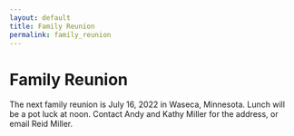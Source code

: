 ```yaml
---
layout: default
title: Family Reunion
permalink: family_reunion
---
```


# Family Reunion

The next family reunion is July 16, 2022 in Waseca, Minnesota. Lunch will be a pot luck at noon. Contact Andy and Kathy Miller for the address, or email Reid Miller.
